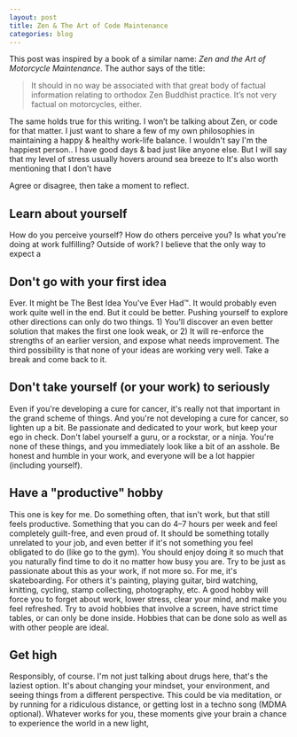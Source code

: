 ```yaml
---
layout: post
title: Zen & The Art of Code Maintenance
categories: blog
---
```


This post was inspired by a book of a similar name: *Zen and the Art of Motorcycle Maintenance*. The author says of the title: 

>It should in no way be associated with that great body of factual information relating to orthodox Zen Buddhist practice. It’s not very factual on motorcycles, either. 

The same holds true for this writing. I won’t be talking about Zen, or code for that matter. I just want to share a few of my own philosophies in maintaining a happy & healthy work-life balance. I wouldn't say I'm the happiest person.. I have good days & bad just like anyone else. But I will say that my level of stress usually hovers around sea breeze to It's also worth mentioning that I don't have 

Agree or disagree, then take a moment to reflect.

## Learn about yourself ##

How do you perceive yourself? How do others perceive you? Is what you're doing at work fulfilling? Outside of work? I believe that the only way to expect a  

## Don't go with your first idea ##

Ever. It might be The Best Idea You've Ever Had™. It would probably even work quite well in the end. But it could be better. Pushing yourself to explore other directions can only do two things. 1) You'll discover an even better solution that makes the first one look weak, or 2) It will re-enforce the strengths of an earlier version, and expose what needs improvement. The third possibility is that none of your ideas are working very well. Take a break and come back to it.

## Don't take yourself (or your work) to seriously ##

Even if you're developing a cure for cancer, it's really not that important in the grand scheme of things. And you're not developing a cure for cancer, so lighten up a bit. Be passionate and dedicated to your work, but keep your ego in check. Don't label yourself a guru, or a rockstar, or a ninja. You're none of these things, and you immediately look like a bit of an asshole. Be honest and humble in your work, and everyone will be a lot happier (including yourself).

## Have a "productive" hobby ##

This one is key for me. Do something often, that isn't work, but that still feels productive. Something that you can do 4–7 hours per week and feel completely guilt-free, and even proud of. It should be something totally unrelated to your job, and even better if it's not something you feel obligated to do (like go to the gym). You should enjoy doing it so much that you naturally find time to do it no matter how busy you are. Try to be just as passionate about this as your work, if not more so. For me, it's skateboarding. For others it's painting, playing guitar, bird watching, knitting, cycling, stamp collecting, photography, etc. A good hobby will force you to forget about work, lower stress, clear your mind, and make you feel refreshed. Try to avoid hobbies that involve a screen, have strict time tables, or can only be done inside. Hobbies that can be done solo as well as with other people are ideal.

## Get high ##

Responsibly, of course. I'm not just talking about drugs here, that's the laziest option. It's about changing your mindset, your environment, and seeing things from a different perspective. This could be via meditation, or by running for a ridiculous distance, or getting lost in a techno song (MDMA optional). Whatever works for you, these moments give your brain a chance to experience the world in a new light, 
